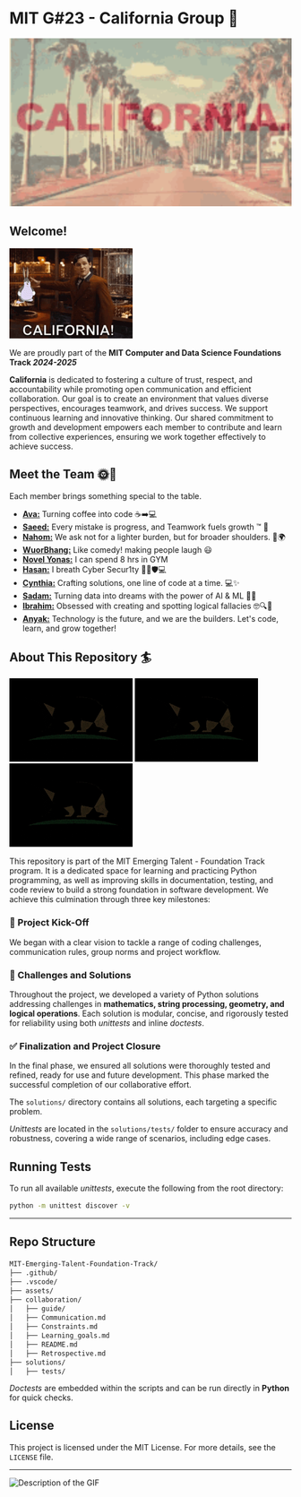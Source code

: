 # MIT G#23 - California Group 🌉
<!-- markdownlint-disable MD033 -->
<div style="text-align: left; margin-bottom: 20px;">
  <img src="assets\California intro.gif"
  alt="Description of the GIF" style="width: 800px;">
</div>

## **Welcome!**

 ![alt text](<assets/Welcome to California.gif>)

We are proudly part of the
 **MIT Computer and Data Science Foundations Track _2024-2025_**

**California** is dedicated to fostering a culture of trust, respect, and
 accountability
while promoting open communication and efficient collaboration.
 Our goal is to
create an environment that values diverse perspectives,
 encourages teamwork, and
drives success. We support continuous learning and innovative thinking.
Our shared commitment to growth and development empowers
each member to contribute and learn from collective experiences, ensuring we work
together effectively to achieve success.

## Meet the Team 🌞🌴

Each member brings something special to the table.

- [**Ava:**](https://github.com/ciiyaa) Turning coffee into code ☕➡️💻
- [**Saeed:**](https://github.com/Saeed-Emad) Every mistake is progress,
  and Teamwork fuels growth ™️ 🤖
- [**Nahom:**](https://github.com/phoenix27522) We ask not for a lighter burden,
  but for broader shoulders. 💪🌍
- [**WuorBhang:**](https://github.com/WuorBhang) Like comedy!
  making people laugh 😃
- [**Novel Yonas:**](https://github.com/Novel-Y) I can spend 8 hrs in GYM
- [**Hasan:**](https://github.com/Hasan-Z) I breath Cyber Secur1ty 🥷🏼🛡💻
- [**Cynthia:**](https://github.com/Cynthia-Wairimu) Crafting solutions,
  one line of code at a time. 💻✨
- [**Sadam:**](https://github.com/Urz1) Turning data into dreams with
  the power of AI & ML 🤖✨
- [**Ibrahim:**](https://github.com/Ibrahim-Elmisbah) Obsessed with creating and
 spotting logical fallacies 🤓🔍🧠
- [**Anyak:**](https://github.com/Anyak7) Technology is the future,
and we are the builders. Let's code, learn, and grow together!

## About This Repository 🏄

![alt text](<assets/california-flag 2.gif>)
![alt text](<assets/california-flag 2.gif>)
![alt text](<assets/california-flag 2.gif>)

This repository is part of the MIT Emerging Talent - Foundation Track program.
It is a dedicated space for learning and practicing Python programming,
as well as improving skills in documentation, testing,
and code review to build a strong foundation in software development.
We achieve this culmination through three key milestones:

### 🚀 Project Kick-Off

We began with a clear vision to tackle a range of coding challenges,
communication rules, group norms and project workflow.

### 🧩 Challenges and Solutions

Throughout the project, we developed a variety of Python solutions
addressing challenges in **mathematics, string processing, geometry,
and logical operations**. Each solution is modular, concise,
and rigorously tested for reliability using both _unittests_ and inline _doctests_.

### ✅ Finalization and Project Closure

In the final phase, we ensured all solutions were
thoroughly tested and refined, ready for use and future development.
This phase marked the successful completion of our collaborative effort.

The `solutions/` directory contains all solutions, each targeting a specific problem.

_Unittests_ are located in the `solutions/tests/` folder to ensure accuracy and
robustness, covering a wide range of scenarios, including edge cases.

## Running Tests

To run all available _unittests_, execute the following from the root directory:

```bash
python -m unittest discover -v
```

____

## Repo Structure

``` plaintext
MIT-Emerging-Talent-Foundation-Track/
├── .github/                
├── .vscode/                 
├── assets/                   
├── collaboration/          
│   ├── guide/             
│   ├── Communication.md      
│   ├── Constraints.md        
│   ├── Learning_goals.md     
│   ├── README.md             
│   ├── Retrospective.md     
├── solutions/              
│   ├── tests/              
````

_Doctests_ are embedded within the scripts and can be run directly in
**Python** for quick checks.

## License

This project is licensed under the MIT License.
For more details, see the `LICENSE` file.

____

<div style="display: flex; justify-content: left;">
  <img src="assets\california-beach.gif"  
  alt="Description of the GIF" style="width: 600px;">
</div>
